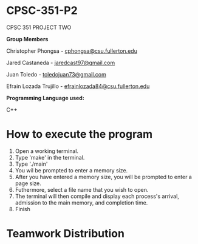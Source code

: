 # CPSC-351-P2
CPSC 351 PROJECT TWO

**Group Members**

Christopher Phongsa - cphongsa@csu.fullerton.edu

Jared Castaneda - jaredcast97@gmail.com

Juan Toledo - toledojuan73@gmail.com

Efrain Lozada Trujillo - efrainlozada84@csu.fullerton.edu


**Programming Language used:**

C++


# How to execute the program
1. Open a working terminal.
2. Type 'make' in the terminal.
3. Type './main'
3. You wil be prompted to enter a memory size.
4. After you have entered a memory size, you will be prompted to enter a page size.
5. Futhermore, select a file name that you wish to open.
6. The terminal will then compile and display each process's arrival, admission to the main memory, and completion time.
7. Finish


# Teamwork Distribution
